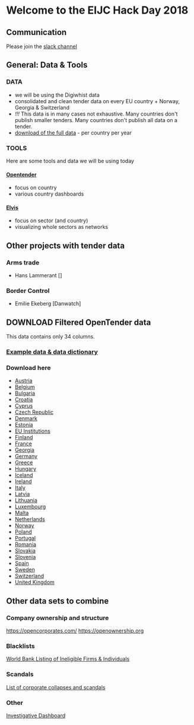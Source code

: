 # Welcome to the EIJC Hack Day 2018

## Communication
Please join the [slack channel](http://eijc18-hackday.slack.com/)

## General: Data & Tools

### DATA
* we will be using the Digiwhist data
* consolidated and clean tender data on every EU country + Norway, Georgia & Switzerland
* *!!!* This data is in many cases not exhaustive. Many countries don't publish smaller tenders. Many countries don't publish all data on a tender.
* [download of the full data](https://opentender.eu/download) - per country per year

### TOOLS
Here are some tools and data we will be using today

#### [Opentender](https://opentender.eu/)
* focus on country
* various country dashboards

#### [Elvis](http://tenders.exposed/)
* focus on sector (and country)
* visualizing whole sectors as networks

## Other projects with tender data
### Arms trade
* Hans Lammerant []
### Border Control
* Emilie Ekeberg [Danwatch]

## DOWNLOAD Filtered OpenTender data
This data contains only 34 columns.

### [Example data & data dictionary](https://docs.google.com/spreadsheets/d/18H5l5t72x6T_trNWF0BJRI8RH1uxW0F1uQiwJA5-Cok/edit?usp=sharing)

### Download here
* [Austria](http://oz.tenders.exposed/country_data/Austria_all_data-filtered.csv)
* [Belgium](http://oz.tenders.exposed/country_data/Belgium_all_data-filtered.csv)
* [Bulgaria](http://oz.tenders.exposed/country_data/Bulgaria_all_data-filtered.csv)
* [Croatia](http://oz.tenders.exposed/country_data/Croatia_all_data-filtered.csv)
* [Cyprus](http://oz.tenders.exposed/country_data/Cyprus_all_data-filtered.csv)
* [Czech Republic](http://oz.tenders.exposed/country_data/Czech_Republic_all_data-filtered.csv)
* [Denmark](http://oz.tenders.exposed/country_data/Denmark_all_data-filtered.csv)
* [Estonia](http://oz.tenders.exposed/country_data/Estonia_all_data-filtered.csv)
* [EU Institutions](http://oz.tenders.exposed/country_data/EU_Institutions_all_data-filtered.csv)
* [Finland](http://oz.tenders.exposed/country_data/Finland_all_data-filtered.csv)
* [France](http://oz.tenders.exposed/country_data/France_all_data-filtered.csv)
* [Georgia](http://oz.tenders.exposed/country_data/Georgia_all_data-filtered.csv)
* [Germany](http://oz.tenders.exposed/country_data/Germany_all_data-filtered.csv)
* [Greece](http://oz.tenders.exposed/country_data/Greece_all_data-filtered.csv)
* [Hungary](http://oz.tenders.exposed/country_data/Hungary_all_data-filtered.csv)
* [Iceland](http://oz.tenders.exposed/country_data/Iceland_all_data-filtered.csv)
* [Ireland](http://oz.tenders.exposed/country_data/Ireland_all_data-filtered.csv)
* [Italy](http://oz.tenders.exposed/country_data/Italy_all_data-filtered.csv)
* [Latvia](http://oz.tenders.exposed/country_data/Latvia_all_data-filtered.csv)
* [Lithuania](http://oz.tenders.exposed/country_data/Lithuania_all_data-filtered.csv)
* [Luxembourg](http://oz.tenders.exposed/country_data/Luxembourg_all_data-filtered.csv)
* [Malta](http://oz.tenders.exposed/country_data/Malta_all_data-filtered.csv)
* [Netherlands](http://oz.tenders.exposed/country_data/Netherlands_all_data-filtered.csv)
* [Norway](http://oz.tenders.exposed/country_data/Norway_all_data-filtered.csv)
* [Poland](http://oz.tenders.exposed/country_data/Poland_all_data-filtered.csv)
* [Portugal](http://oz.tenders.exposed/country_data/Portugal_all_data-filtered.csv)
* [Romania](http://oz.tenders.exposed/country_data/Romania_all_data-filtered.csv)
* [Slovakia](http://oz.tenders.exposed/country_data/Slovakia_all_data-filtered.csv)
* [Slovenia](http://oz.tenders.exposed/country_data/Slovenia_all_data-filtered.csv)
* [Spain](http://oz.tenders.exposed/country_data/Spain_all_data-filtered.csv)
* [Sweden](http://oz.tenders.exposed/country_data/Sweden_all_data-filtered.csv)
* [Switzerland](http://oz.tenders.exposed/country_data/Switzerland_all_data-filtered.csv)
* [United Kingdom](http://oz.tenders.exposed/country_data/United_Kingdom_all_data-filtered.csv)

## Other data sets to combine

### Company ownership and structure
https://opencorporates.com/
https://openownership.org

### Blacklists
[World Bank Listing of Ineligible Firms & Individuals](http://web.worldbank.org/external/default/main?contentMDK=64069844&menuPK=116730&pagePK=64148989&piPK=64148984&querycontentMDK=64069700&theSitePK=84266)

### Scandals
[List of corporate collapses and scandals](https://en.wikipedia.org/wiki/List_of_corporate_collapses_and_scandals)

### Other
[Investigative Dashboard](https://data.occrp.org/)





